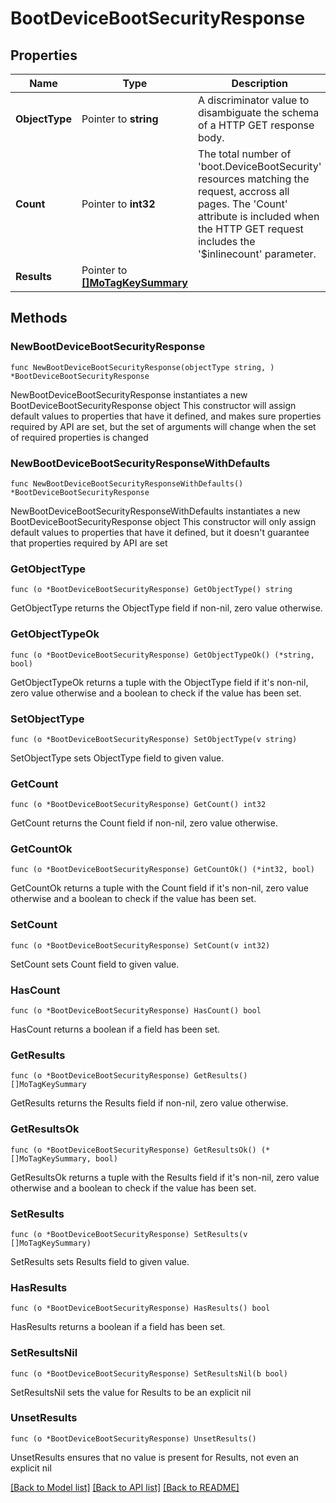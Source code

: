 # BootDeviceBootSecurityResponse

## Properties

Name | Type | Description | Notes
------------ | ------------- | ------------- | -------------
**ObjectType** | Pointer to **string** | A discriminator value to disambiguate the schema of a HTTP GET response body. | 
**Count** | Pointer to **int32** | The total number of &#39;boot.DeviceBootSecurity&#39; resources matching the request, accross all pages. The &#39;Count&#39; attribute is included when the HTTP GET request includes the &#39;$inlinecount&#39; parameter. | [optional] 
**Results** | Pointer to [**[]MoTagKeySummary**](mo.TagKeySummary.md) |  | [optional] 

## Methods

### NewBootDeviceBootSecurityResponse

`func NewBootDeviceBootSecurityResponse(objectType string, ) *BootDeviceBootSecurityResponse`

NewBootDeviceBootSecurityResponse instantiates a new BootDeviceBootSecurityResponse object
This constructor will assign default values to properties that have it defined,
and makes sure properties required by API are set, but the set of arguments
will change when the set of required properties is changed

### NewBootDeviceBootSecurityResponseWithDefaults

`func NewBootDeviceBootSecurityResponseWithDefaults() *BootDeviceBootSecurityResponse`

NewBootDeviceBootSecurityResponseWithDefaults instantiates a new BootDeviceBootSecurityResponse object
This constructor will only assign default values to properties that have it defined,
but it doesn't guarantee that properties required by API are set

### GetObjectType

`func (o *BootDeviceBootSecurityResponse) GetObjectType() string`

GetObjectType returns the ObjectType field if non-nil, zero value otherwise.

### GetObjectTypeOk

`func (o *BootDeviceBootSecurityResponse) GetObjectTypeOk() (*string, bool)`

GetObjectTypeOk returns a tuple with the ObjectType field if it's non-nil, zero value otherwise
and a boolean to check if the value has been set.

### SetObjectType

`func (o *BootDeviceBootSecurityResponse) SetObjectType(v string)`

SetObjectType sets ObjectType field to given value.


### GetCount

`func (o *BootDeviceBootSecurityResponse) GetCount() int32`

GetCount returns the Count field if non-nil, zero value otherwise.

### GetCountOk

`func (o *BootDeviceBootSecurityResponse) GetCountOk() (*int32, bool)`

GetCountOk returns a tuple with the Count field if it's non-nil, zero value otherwise
and a boolean to check if the value has been set.

### SetCount

`func (o *BootDeviceBootSecurityResponse) SetCount(v int32)`

SetCount sets Count field to given value.

### HasCount

`func (o *BootDeviceBootSecurityResponse) HasCount() bool`

HasCount returns a boolean if a field has been set.

### GetResults

`func (o *BootDeviceBootSecurityResponse) GetResults() []MoTagKeySummary`

GetResults returns the Results field if non-nil, zero value otherwise.

### GetResultsOk

`func (o *BootDeviceBootSecurityResponse) GetResultsOk() (*[]MoTagKeySummary, bool)`

GetResultsOk returns a tuple with the Results field if it's non-nil, zero value otherwise
and a boolean to check if the value has been set.

### SetResults

`func (o *BootDeviceBootSecurityResponse) SetResults(v []MoTagKeySummary)`

SetResults sets Results field to given value.

### HasResults

`func (o *BootDeviceBootSecurityResponse) HasResults() bool`

HasResults returns a boolean if a field has been set.

### SetResultsNil

`func (o *BootDeviceBootSecurityResponse) SetResultsNil(b bool)`

 SetResultsNil sets the value for Results to be an explicit nil

### UnsetResults
`func (o *BootDeviceBootSecurityResponse) UnsetResults()`

UnsetResults ensures that no value is present for Results, not even an explicit nil

[[Back to Model list]](../README.md#documentation-for-models) [[Back to API list]](../README.md#documentation-for-api-endpoints) [[Back to README]](../README.md)


